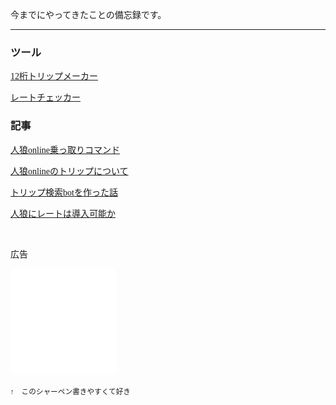 <head>
    <title>氷のブログ</title>
</head>

今までにやってきたことの備忘録です。

---
### ツール
[12桁トリップメーカー](/12trip)

[レートチェッカー](/player)

### 記事
[人狼online乗っ取りコマンド](/command)

[人狼onlineのトリップについて](/trip)

[トリップ検索botを作った話](/bot)

[人狼にレートは導入可能か](/rate)

<style scoped>
/* コンポーネント内でフォントを設定 */
@font-face {
    font-family: "GenJyuuGothicL";
    src: url("/GenJyuuGothicL-Regular.ttf") format("truetype");
    font-weight: normal;
    font-style: normal;
}
@font-face {
    font-family: "GenJyuuGothicL";
    src: url("/GenJyuuGothicL-Bold.ttf") format("truetype");
    font-weight: bold;
    font-style: normal;
}
* {
    font-family: "GenJyuuGothicL";
}
.rounded-box {
  width: 170px;
  height: 170px;
  background-color: white;
  border-radius: 10px; /* 角を丸くする */
  display: flex;
  align-items: center;
  justify-content: center;
  font-size: 18px;
  font-weight: bold;
}
</style>

<br>

広告
<div class="rounded-box">
<a href="//af.moshimo.com/af/c/click?a_id=4883524&amp;p_id=54&amp;pc_id=54&amp;pl_id=616&amp;url=https%3A%2F%2Fitem.rakuten.co.jp%2Fshimiz-bm%2F121252%2F&amp;m=http%3A%2F%2Fm.rakuten.co.jp%2Fshimiz-bm%2Fi%2F11097434%2F" rel="nofollow" referrerpolicy="no-referrer-when-downgrade"><img src="//thumbnail.image.rakuten.co.jp/@0_mall/shimiz-bm/cabinet/2023/jtx01/121252.jpg?_ex=128x128" alt="" style="border: medium;" /></a><img src="//i.moshimo.com/af/i/impression?a_id=4883524&amp;p_id=54&amp;pc_id=54&amp;pl_id=616" alt="" style="border: 0px;" loading="lazy" width="1" height="1">
</div>
<br>
<small>↑　このシャーペン書きやすくて好き</small>
